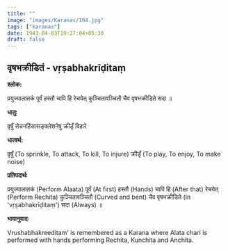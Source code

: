 ```yaml
---
title: ""
image: "images/Karanas/104.jpg"
tags: ["karanas"]
date: 1943-04-03T19:27:04+05:30
draft: false
---
```


## वृषभक्रीडितं - vṛṣabhakrīḍitaṃ

**श्लोक:**

प्रयुज्यालातकं पूर्वं हस्तौ चापि हि रेचयेत् कुञ्चितावञ्चितौ चैव वृषभक्रीडिते सदा ॥

**धातुः**

वृषुँ सेचनहिंसासङ्क्लेशनेषु
क्रीडृँ विहारे

**धात्वर्थ:**

वृषुँ (To sprinkle, To attack, To kill, To injure)
क्रीडृँ (To play, To enjoy, To make noise)

**प्रतिपदार्थः**

प्रयुज्यालातकं (Perform Alaata) पूर्वं (At first) हस्तौ (Hands) चापि हि (After that) रेचयेत् (Perform Rechita) कुञ्चितावञ्चितौ (Curved and bent) चैव वृषभक्रीडिते (In 'vṛṣabhakrīḍitaṃ') सदा (Always) ॥

**भावानुवादः**

Vrushabhakreeditam' is remembered as a Karana where Alata chari is performed with hands performing Rechita, Kunchita and Anchita.
